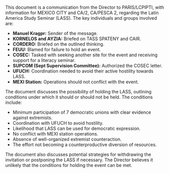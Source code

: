 This document is a communication from the Director to PARIS/LCPIPTI, with information for MEXICO CITY and CA/2, CA/PESCA 2, regarding the Latin America Study Seminar (LASS). The key individuals and groups involved are:

*   **Manuel Kragpr:** Sender of the message.
*   **KORNELOS and AYZIA:** Briefed on TASS SPATENY and CAIR.
*   **CORDERO:** Briefed on the outlined thinking.
*   **FEUU:** Blamed for failure to hold an event.
*   **COSEC:** Tasked with seeking another site for the event and receiving support for a literacy seminar.
*   **SUPCOM (Sept Supervision Committee):** Authorized the COSEC letter.
*   **UFUCH:** Coordination needed to avoid their active hostility towards LASS.
*   **MEXI Station:** Operations should not conflict with the event.

The document discusses the possibility of holding the LASS, outlining conditions under which it should or should not be held. The conditions include:

*   Minimum participation of 7 democratic unions with clear evidence against extremists.
*   Coordination with UFUCH to avoid hostility.
*   Likelihood that LASS can be used for democratic expression.
*   No conflict with MEXI station operations.
*   Absence of well-organized extremist counteraction.
*   The effort not becoming a counterproductive diversion of resources.

The document also discusses potential strategies for withdrawing the invitation or postponing the LASS if necessary. The Director believes it unlikely that the conditions for holding the event can be met.
